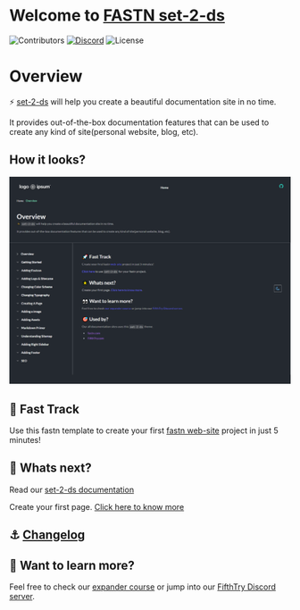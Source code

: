 # Welcome to [FASTN set-2-ds](https://fastn-community.github.io/set-2-ds/)
![Contributors](https://img.shields.io/github/contributors/fastn-community/set-2-ds?color=dark-green) [![Discord](https://img.shields.io/discord/793929082483769345)](https://discord.com/channels/793929082483769345/) ![License](https://img.shields.io/github/license/fastn-community/set-2-ds)
# Overview

⚡️ [set-2-ds](https://fastn-community.github.io/set-2-ds/) will help you create a beautiful documentation site in no time.

It provides out-of-the-box documentation features that can be used to create any kind of site(personal website, blog, etc).

## How it looks?

![set-2-ds](/static/set-2-ds-example-dark.png)

## 🚀 Fast Track

Use this fastn template to create your first [fastn web-site](https://fastn.com/expander/hello-world/-/build/) project in just 5 minutes!

## 🌟 Whats next?

Read our [set-2-ds documentation](https://fastn-community.github.io/set-2-ds/)

Create your first page. [Click here to know more](https://fastn-community.github.io/set-2-ds/page/)

## ⚓ [Changelog](Changelog.md)

## 👀 Want to learn more?

Feel free to check our [expander course](https://fastn.com/expander/) or jump into our [FifthTry Discord server](https://discord.gg/bucrdvptYd).
